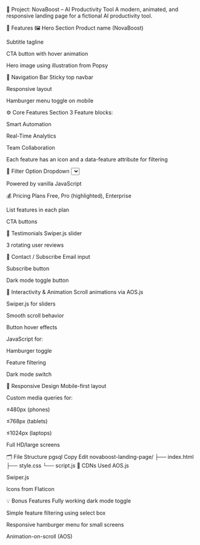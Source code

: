 🚀 Project: NovaBoost – AI Productivity Tool
A modern, animated, and responsive landing page for a fictional AI productivity tool.

📌 Features
🖼 Hero Section
Product name (NovaBoost)

Subtitle tagline

CTA button with hover animation

Hero image using illustration from Popsy

📌 Navigation Bar
Sticky top navbar

Responsive layout

Hamburger menu toggle on mobile

⚙ Core Features Section
3 Feature blocks:

Smart Automation

Real-Time Analytics

Team Collaboration

Each feature has an icon and a data-feature attribute for filtering

🧰 Filter Option
Dropdown <select> to filter features

Powered by vanilla JavaScript

💰 Pricing Plans
Free, Pro (highlighted), Enterprise

List features in each plan

CTA buttons

🌟 Testimonials
Swiper.js slider

3 rotating user reviews

📧 Contact / Subscribe
Email input

Subscribe button

Dark mode toggle button

🦾 Interactivity & Animation
Scroll animations via AOS.js

Swiper.js for sliders

Smooth scroll behavior

Button hover effects

JavaScript for:

Hamburger toggle

Feature filtering

Dark mode switch

📱 Responsive Design
Mobile-first layout

Custom media queries for:

≤480px (phones)

≤768px (tablets)

≤1024px (laptops)

Full HD/large screens

🗂 File Structure
pgsql
Copy
Edit
novaboost-landing-page/
├── index.html
├── style.css
└── script.js
🔌 CDNs Used
AOS.js

Swiper.js

Icons from Flaticon

💡 Bonus Features
Fully working dark mode toggle

Simple feature filtering using select box

Responsive hamburger menu for small screens

Animation-on-scroll (AOS)
